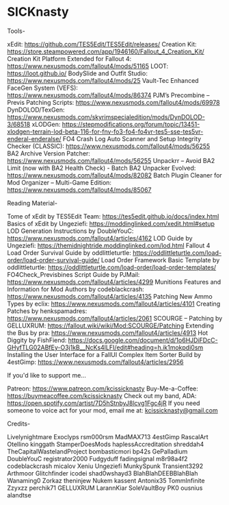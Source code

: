 # SICKnasty
 
Tools-

xEdit: https://github.com/TES5Edit/TES5Edit/releases/
Creation Kit: https://store.steampowered.com/app/1946160/Fallout_4_Creation_Kit/
Creation Kit Platform Extended for Fallout 4: https://www.nexusmods.com/fallout4/mods/51165
LOOT: https://loot.github.io/
BodySlide and Outfit Studio: https://www.nexusmods.com/fallout4/mods/25
Vault-Tec Enhanced FaceGen System (VEFS): https://www.nexusmods.com/fallout4/mods/86374
PJM’s Precombine – Previs Patching Scripts: https://www.nexusmods.com/fallout4/mods/69978
DynDOLOD/TexGen: https://www.nexusmods.com/skyrimspecialedition/mods/DynDOLOD-3/68518
xLODGen: https://stepmodifications.org/forum/topic/13451-xlodgen-terrain-lod-beta-116-for-fnv-fo3-fo4-fo4vr-tes5-sse-tes5vr-enderal-enderalse/
FO4 Crash Log Auto Scanner and Setup Integrity Checker (CLASSIC): https://www.nexusmods.com/fallout4/mods/56255
BA2 Archive Version Patcher: https://www.nexusmods.com/fallout4/mods/56255
Unpackrr – Avoid BA2 Limit (now with BA2 Health Check) - Batch BA2 Unpacker Evolved: https://www.nexusmods.com/fallout4/mods/82082
Batch Plugin Cleaner for Mod Organizer – Multi-Game Edition: https://www.nexusmods.com/fallout4/mods/85067

Reading Material-

Tome of xEdit by TES5Edit Team: https://tes5edit.github.io/docs/index.html
Basics of xEdit by Ungeziefi: https://moddinglinked.com/xedit.html#setup
LOD Generation Instructions by DoubleYouC: https://www.nexusmods.com/fallout4/articles/4162
LOD Guide by Ungeziefi: https://themidnightride.moddinglinked.com/lod.html
Fallout 4 Load Order Survival Guide by oddlittleturtle: https://oddlittleturtle.com/load-order/load-order-survival-guide/
Load Order Framework Basic Template by oddlittleturtle: https://oddlittleturtle.com/load-order/load-order-templates/
FO4Check_Previsbines Script Guide by PJMail: https://www.nexusmods.com/fallout4/articles/4299
Munitions Features and Information for Mod Authors by codeblackcrash: https://www.nexusmods.com/fallout4/articles/4135
Patching New Ammo Types by eclix: https://www.nexusmods.com/fallout4/articles/4101
Creating Patches by henkspamadres: https://www.nexusmods.com/fallout4/articles/2061
SCOURGE – Patching by GELLUXRUM: https://fallout.wiki/wiki/Mod:SCOURGE/Patching
Extending the Bus by pra: https://www.nexusmods.com/fallout4/articles/4913
Hot Diggity by FishFiend: https://docs.google.com/document/d/1o6HJDiFDcC-GHyfTLG02ABfEy-O3j1kB__NcKs4lLFI/edit#heading=h.ik1mokpdi0sm
Installing the User Interface for a FallUI Complex Item Sorter Build by 4estGimp: https://www.nexusmods.com/fallout4/articles/2956

If you'd like to support me...

Patreon: https://www.patreon.com/kcissicknasty
Buy-Me-a-Coffee: https://buymeacoffee.com/kcissicknasty
Check out my band, ADA: https://open.spotify.com/artist/7D5hStnbyJ8lcvg1Fgc4jR
If you need someone to voice act for your mod, email me at: kcissicknasty@gmail.com

Credits-

Livelynightmare
Exoclyps
rsm000rsm
MadMAX713
4estGimp
RascalArt
Otellino
kinggath
StamperDoesMods
haplessAccreditation
shreddah4
TheCapitalWastelandProject
bombasticmori
bp42s
GePalladium
DoubleYouC
registrator2000
Fudgyduff
fadingsignal
m8r98a4f2
codeblackcrash
micalov
Xeniu
Ungeziefi
MunkySpunk
Transient3292
Arthmoor
Glitchfinder
icodei
shad0wshayd3
BlahBlahDEEBBlahBlah
Wanaming0
Zorkaz
theninjew
Nukem
kassent
Antonix35
TommInfinite
Zzyxzz
perchik71
GELLUXRUM
LarannKiar
SoleVaultBoy
PK0
ousnius
alandtse
